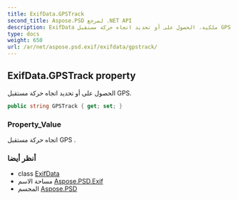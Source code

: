 ```yaml
---
title: ExifData.GPSTrack
second_title: Aspose.PSD لمرجع .NET API
description: ExifData ملكية. الحصول على أو تحديد اتجاه حركة مستقبل GPS.
type: docs
weight: 650
url: /ar/net/aspose.psd.exif/exifdata/gpstrack/
---
```

## ExifData.GPSTrack property

الحصول على أو تحديد اتجاه حركة مستقبل GPS.

```csharp
public string GPSTrack { get; set; }
```

### Property_Value

اتجاه حركة مستقبل GPS .

### أنظر أيضا

* class [ExifData](../)
* مساحة الاسم [Aspose.PSD.Exif](../../exifdata/)
* المجسم [Aspose.PSD](../../../)


